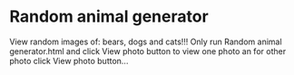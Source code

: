 # Random animal generator
View random images of: bears, dogs and cats!!!
Only run Random animal generator.html and click View photo button to view one photo an for other photo click View photo button...
